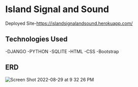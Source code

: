 <h1>Island Signal and Sound</h1>

Deployed Site-https://islandsignalandsound.herokuapp.com/

<h2>Technologies Used</h2>
-DJANGO
-PYTHON
-SQLITE
-HTML
-CSS
-Bootstrap


<h2>ERD</h2>

![Screen Shot 2022-08-29 at 9 32 26 PM](https://user-images.githubusercontent.com/106419711/187377695-128c0ea4-5af6-4856-b280-2a4a71eaed0b.png)
